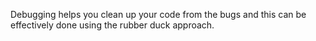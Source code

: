 Debugging helps you clean up your code from the bugs and this can be effectively done using the rubber duck approach.
